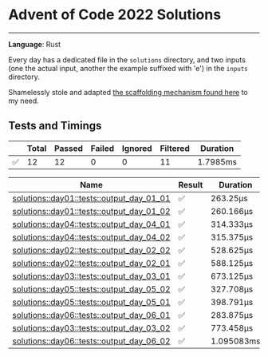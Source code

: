 # Advent of Code 2022 Solutions
---
**Language**: Rust

Every day has a dedicated file in the `solutions` directory, and two inputs (one the actual input, another the example suffixed with 'e') in the `inputs` directory.

Shamelessly stole and adapted [the scaffolding mechanism found here](https://github.com/fspoettel/advent-of-code-rust) to my need.


## Tests and Timings
| | Total | Passed | Failed | Ignored | Filtered | Duration |
| --- | ----- | -------| ------ | ------- | -------- | -------- |
| ✅ | 12 | 12 | 0 | 0 | 11 | 1.7985ms |




| Name | Result | Duration |
| ---- | ------ | -------- |
| [solutions::day01::tests::output_day_01_01](#solutionsday01testsoutput_day_01_01) | ✅ | 263.25µs | 
| [solutions::day01::tests::output_day_01_02](#solutionsday01testsoutput_day_01_02) | ✅ | 260.166µs | 
| [solutions::day04::tests::output_day_04_01](#solutionsday04testsoutput_day_04_01) | ✅ | 314.333µs | 
| [solutions::day04::tests::output_day_04_02](#solutionsday04testsoutput_day_04_02) | ✅ | 315.375µs | 
| [solutions::day02::tests::output_day_02_02](#solutionsday02testsoutput_day_02_02) | ✅ | 528.625µs | 
| [solutions::day02::tests::output_day_02_01](#solutionsday02testsoutput_day_02_01) | ✅ | 588.125µs | 
| [solutions::day03::tests::output_day_03_01](#solutionsday03testsoutput_day_03_01) | ✅ | 673.125µs | 
| [solutions::day05::tests::output_day_05_02](#solutionsday05testsoutput_day_05_02) | ✅ | 327.708µs | 
| [solutions::day05::tests::output_day_05_01](#solutionsday05testsoutput_day_05_01) | ✅ | 398.791µs | 
| [solutions::day06::tests::output_day_06_01](#solutionsday06testsoutput_day_06_01) | ✅ | 283.875µs | 
| [solutions::day03::tests::output_day_03_02](#solutionsday03testsoutput_day_03_02) | ✅ | 773.458µs | 
| [solutions::day06::tests::output_day_06_02](#solutionsday06testsoutput_day_06_02) | ✅ | 1.095083ms | 


